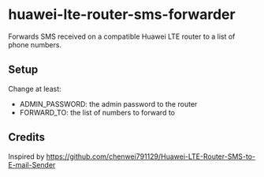 # huawei-lte-router-sms-forwarder

Forwards SMS received on a compatible Huawei LTE router to a list of phone numbers.

## Setup

Change at least:

- ADMIN_PASSWORD: the admin password to the router
- FORWARD_TO: the list of numbers to forward to

## Credits

Inspired by https://github.com/chenwei791129/Huawei-LTE-Router-SMS-to-E-mail-Sender
